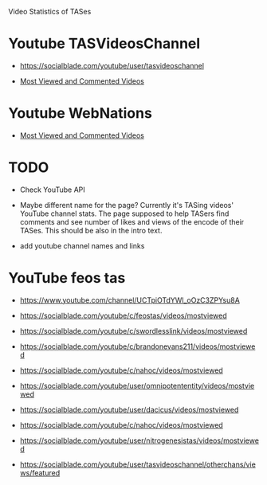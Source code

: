 Video Statistics of TASes

# Youtube TASVideosChannel
- https://socialblade.com/youtube/user/tasvideoschannel

- [Most Viewed and Commented Videos](https://socialblade.com/youtube/user/tasvideoschannel/videos/mostviewed)

# Youtube WebNations
- [Most Viewed and Commented Videos](https://socialblade.com/youtube/c/webnations/videos/mostviewed)

# TODO
- Check YouTube API

- Maybe different name for the page? Currently it's TASing videos' YouTube channel stats. The page supposed to help TASers find comments and see number of likes and views of the encode of their TASes. This should be also in the intro text.

- add youtube channel names and links

# YouTube feos tas

- https://www.youtube.com/channel/UCTpiOTdYWl_oOzC3ZPYsu8A

- https://socialblade.com/youtube/c/feostas/videos/mostviewed

- https://socialblade.com/youtube/c/swordlesslink/videos/mostviewed

- https://socialblade.com/youtube/c/brandonevans211/videos/mostviewed

- https://socialblade.com/youtube/c/nahoc/videos/mostviewed

- https://socialblade.com/youtube/user/omnipotententity/videos/mostviewed

- https://socialblade.com/youtube/user/dacicus/videos/mostviewed

- https://socialblade.com/youtube/c/nahoc/videos/mostviewed

- https://socialblade.com/youtube/user/nitrogenesistas/videos/mostviewed

- https://socialblade.com/youtube/user/tasvideoschannel/otherchans/views/featured
